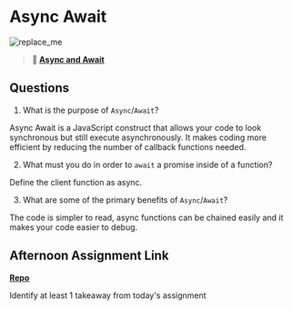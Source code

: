 # Async Await

![replace_me](https://codeworks.blob.core.windows.net/public/assets/img/illustrations/placeholder.svg)

> **📖 [Async and Await](https://codeworksacademy.com/fs-student-guide/resources/wk4/03-Async-Await)**

## Questions

1. What is the purpose of `Async`/`Await`?

Async Await is a JavaScript construct that allows your code to look synchronous but still execute asynchronously. It makes coding more efficient by reducing the number of callback functions needed.

2. What must you do in order to  `await` a promise inside of a function?

Define the client function as async.

3. What are some of the primary benefits of `Async`/`Await`?

The code is simpler to read, async functions can be chained easily and it makes your code easier to debug.

## Afternoon Assignment Link

**[Repo](https://github.com/TimothyMcCormick/<ASSIGNMENT_REPO>)**

Identify at least 1 takeaway from today's assignment
